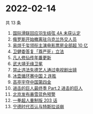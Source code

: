 # 2022-02-14

共 13 条

<!-- BEGIN -->
<!-- 最后更新时间 Mon Feb 14 2022 02:14:34 GMT+0800 (China Standard Time) -->

1. [国际滑联回应羽生结弦 4A 未获认定](https://www.zhihu.com/search?q=羽生结弦)
1. [俄罗斯开始撤离驻乌克兰外交人员](https://www.zhihu.com/search?q=俄罗斯乌克兰)
1. [易烊千玺领衔主演电影票房全部超 10 亿](https://www.zhihu.com/search?q=易烊千玺)
1. [卫健委答复「尊严死」立法](https://www.zhihu.com/search?q=尊严死)
1. [凡人修仙传年番更新](https://www.zhihu.com/search?q=凡人修仙传)
1. [武大靖无缘卫冕](https://www.zhihu.com/search?q=武大靖)
1. [禁止违法失德艺人通过电视剧出镜](https://www.zhihu.com/search?q=失德艺人)
1. [冰壶循环赛中国 2 连胜](https://www.zhihu.com/search?q=冰壶)
1. [高亭宇夺中国第四金](https://www.zhihu.com/search?q=高亭宇)
1. [进击的巨人最终季 Part.2 进击的巨人](https://www.zhihu.com/search?q=进击的巨人)
1. [北京发布暴雪蓝色预警](https://www.zhihu.com/search?q=北京暴雪蓝色预警)
1. [一拳超人重制版 203 话](https://www.zhihu.com/search?q=一拳超人)
1. [宁德时代否认与特斯拉谈崩](https://www.zhihu.com/search?q=宁德时代)

<!-- END -->
